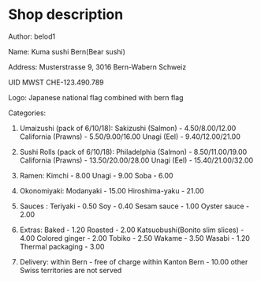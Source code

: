 # Shop description

Author: belod1

Name:  Kuma sushi Bern(Bear sushi)

Address: 	Musterstrasse 9, 
			3016 Bern-Wabern
			Schweiz
			
UID MWST CHE-123.490.789 			

Logo: Japanese national flag combined with bern flag

Categories:

1) Umaizushi (pack of 6/10/18): 	Sakizushi (Salmon) - 4.50/8.00/12.00
									California (Prawns) - 5.50/9.00/16.00
									Unagi (Eel) - 9.40/12.00/21.00 

2) Sushi Rolls (pack of 6/10/18): 	Philadelphia (Salmon) - 8.50/11.00/19.00
									California (Prawns) - 13.50/20.00/28.00
									Unagi (Eel) - 15.40/21.00/32.00 
3) Ramen: Kimchi - 8.00
		  Unagi - 9.00
		  Soba - 6.00

4) Okonomiyaki: Modanyaki - 15.00
				Hiroshima-yaku - 21.00

5) Sauces : Teriyaki - 0.50
			Soy - 0.40
			Sesam sauce - 1.00
			Oyster sauce - 2.00
			
6) Extras:  Baked - 1.20
			Roasted - 2.00 
			Katsuobushi(Bonito slim slices) - 4.00
			Colored ginger - 2.00
			Tobiko - 2.50
			Wakame - 3.50
			Wasabi - 1.20
			Thermal packaging - 3.00
			
7) Delivery: within Bern - free of charge
			 within Kanton Bern - 10.00
			 other Swiss territories are not served